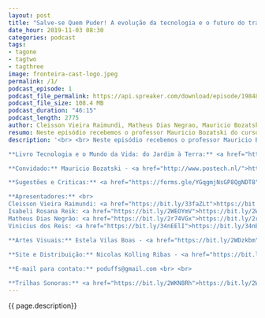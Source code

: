 ```yaml
---
layout: post
title: "Salve-se Quem Puder! A evolução da tecnologia e o futuro do trabalho"
date_hour: 2019-11-03 08:30
categories: podcast
tags:
- tagone
- tagtwo
- tagthree
image: fronteira-cast-logo.jpeg
permalink: /1/
podcast_episode: 1
podcast_file_permalink: https://api.spreaker.com/download/episode/19848610/fc_1_revolu_es_industriais_e_o_trabalho.mp3
podcast_file_size: 108.4 MB
podcast_duration: "46:15"
podcast_length: 2775
author: Cleisson Vieira Raimundi, Matheus Dias Negrao, Mauricio Bozatski e Vinicius dos Reis
resumo: Neste episódio recebemos o professor Mauricio Bozatski do curso de Filosofia para falar sobre a evolução do trabalho durante as revoluções industriais e como será o futuro.
description: '<br> <br> Neste episódio recebemos o professor Mauricio Bozatski do curso de Filosofia para falar sobre a evolução do trabalho durante as revoluções industriais e como será o futuro. <br> <br>

**Livro Tecnologia e o Mundo da Vida: do Jardim à Terra:** <a href="https://bit.ly/2CgwAHj">https://bit.ly/2CgwAHj</a> <br> <br>

**Convidado:** Mauricio Bozatski - <a href="http://www.postech.nl/">http://www.postech.nl/</a> <br> <br>

**Sugestões e Criticas:** <a href="https://forms.gle/YGqgmjNsGP8QgNDT8">https://forms.gle/YGqgmjNsGP8QgNDT8</a> <br> <br>

**Apresentadores:** <br>
Cleisson Vieira Raimundi: <a href="https://bit.ly/33faZLt">https://bit.ly/33faZLt</a> <br> 
Isabeli Rosana Reik: <a href="https://bit.ly/2WEOYmV">https://bit.ly/2WEOYmV</a> <br>
Matheus Dias Negrão: <a href="https://bit.ly/2r74VGx">https://bit.ly/2r74VGx</a> <br>
Vinicius dos Reis: <a href="https://bit.ly/34nEElI">https://bit.ly/34nEElI</a> <br> <br>

**Artes Visuais:** Estela Vilas Boas - <a href="https://bit.ly/2WDzkbm">https://bit.ly/2WDzkbm</a> e <a href="https://bit.ly/2NK7aaK">https://bit.ly/2NK7aaK</a> <br> <br> 
 
**Site e Distribuição:** Nicolas Kolling Ribas - <a href="https://bit.ly/2NBTG0x">https://bit.ly/2NBTG0x</a> <br> <br>

**E-mail para contato:** poduffs@gmail.com <br> <br>

**Trilhas Sonoras:** <a href="https://bit.ly/2WKN8Rh">https://bit.ly/2WKN8Rh</a> e <a href="https://bit.ly/36BUyer">https://bit.ly/36BUyer</a>'
---
```



{{ page.description}}